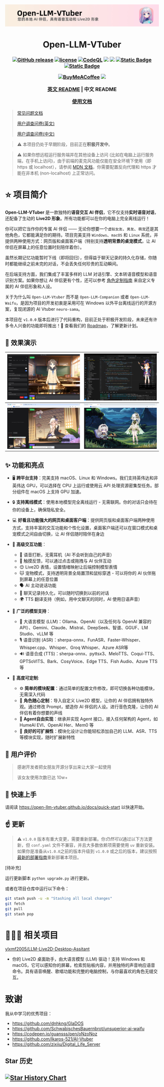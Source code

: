 
![](./assets/banner.cn.jpg)

<h1 align="center">Open-LLM-VTuber</h1>
<h3 align="center">

[![GitHub release](https://img.shields.io/github/v/release/t41372/Open-LLM-VTuber)](https://github.com/t41372/Open-LLM-VTuber/releases)
[![license](https://img.shields.io/github/license/t41372/Open-LLM-VTuber)](https://github.com/t41372/Open-LLM-VTuber/blob/master/LICENSE)
[![CodeQL](https://github.com/Open-LLM-VTuber/Open-LLM-VTuber/actions/workflows/codeql.yml/badge.svg)](https://github.com/Open-LLM-VTuber/Open-LLM-VTuber/actions/workflows/codeql.yml)
[![](https://img.shields.io/badge/t41372%2FOpen--LLM--VTuber-%25230db7ed.svg?logo=docker&logoColor=blue&labelColor=white&color=blue)](https://hub.docker.com/r/t41372/open-llm-vtuber)
[![](https://img.shields.io/badge/Roadmap-GitHub_Project-blue)](https://github.com/users/t41372/projects/1/views/5)
[![Static Badge](https://img.shields.io/badge/QQ群-792615362-white?style=flat&logo=qq&logoColor=white)](https://qm.qq.com/q/ngvNUQpuKI)
[![Static Badge](https://img.shields.io/badge/QQ频道(开发)-pd93364606-white?style=flat&logo=qq&logoColor=white)](https://pd.qq.com/s/tt54r3bu)

[![BuyMeACoffee](https://img.shields.io/badge/Buy%20Me%20a%20Coffee-ffdd00?style=for-the-badge&logo=buy-me-a-coffee&logoColor=black)](https://www.buymeacoffee.com/yi.ting)
[![](https://dcbadge.limes.pink/api/server/3UDA8YFDXx)](https://discord.gg/3UDA8YFDXx)

[英文 README](https://github.com/t41372/Open-LLM-VTuber/blob/main/README.md) | 中文 README

[使用文档](https://open-llm-vtuber.github.io/docs/quick-start)

</h3>

> [常见问题文档](https://docs.qq.com/pdf/DTFZGQXdTUXhIYWRq)
>
> [用户调查问卷(英文)](https://forms.gle/w6Y6PiHTZr1nzbtWA)
>
> [用户调查问卷(中文)](https://wj.qq.com/s2/16150415/f50a/)



> :warning: 本项目仍处于早期阶段，目前正在**积极开发中**。

> :warning: 如果你想远程运行服务端并在其他设备上访问 (比如在电脑上运行服务端，在手机上访问)，由于前端的麦克风功能仅能在安全环境下使用（即 https 或 localhost），请参阅 [MDN 文档](https://developer.mozilla.org/en-US/docs/Web/API/MediaDevices/getUserMedia)，你需要配置反向代理和 https 才能在非本机 (non-localhost) 上正常访问。



# ⭐️ 项目简介


**Open-LLM-VTuber** 是一款独特的**语音交互 AI 伴侣**，它不仅支持**实时语音对话**，还配备了生动的 **Live2D 形象**。所有功能都可以在你的电脑上完全离线运行！

你可以把它当作你的专属 AI 伴侣 —— 无论你想要一个`虚拟女友`、`男友`、`萌宠`还是其他角色，它都能满足你的期待。项目完美支持 `Windows`、`macOS` 和 `Linux` 系统，并提供两种使用方式：网页版和桌面客户端（特别支持**透明背景的桌宠模式**，让 AI 伴侣在屏幕上的任意位置时刻陪伴着你）。

虽然长期记忆功能暂时下线（即将回归），但得益于聊天记录的持久化存储，你随时都能继续之前未完的对话，不会丢失任何珍贵的互动瞬间。

在后端支持方面，我们集成了丰富多样的 LLM 对话引擎、文本转语音模型和语音识别方案。如果你想让 AI 伴侣更有个性，还可以参考 [角色定制指南](https://open-llm-vtuber.github.io/docs/user-guide/live2d) 来自定义专属的 AI 伴侣形象和人设。

关于为什么叫 `Open-LLM-Vtuber` 而不是 `Open-LLM-Companion` 或者 `Open-LLM-Waifu`，是因为项目的开发初衷是采用可在 Windows 以外平台离线运行的开源方案，复现闭源的 AI Vtuber `neuro-sama`。

本项目在 `v1.0.0` 版本后进行了代码重构，目前正处于积极开发阶段，未来还有许多令人兴奋的功能即将推出！🚀 查看我们的 [Roadmap](https://github.com/users/t41372/projects/1/views/5)，了解更新计划。


## 👀 效果演示

| ![](assets/i1.jpg) | ![](assets/i2.jpg) |
|:---:|:---:|
| ![](assets/i3.jpg) | ![](assets/i4.jpg) |


## ✨ 功能和亮点

- 🖥️ **跨平台支持**：完美支持 macOS、Linux 和 Windows。我们支持英伟达和非英伟达 GPU，可以选择在 CPU 上运行或使用云 API 处理资源密集型任务。部分组件在 macOS 上支持 GPU 加速。

- 🔒 **支持离线模式**：使用本地模型完全离线运行 - 无需联网。你的对话只会待在你的设备上，确保隐私安全。

- 💻 **好看且功能强大的网页和桌面客户端**：提供网页版和桌面客户端两种使用方式，支持丰富的交互功能和个性化设置，桌面客户端还可以在窗口模式和桌宠模式之间自由切换，让 AI 伴侣随时陪伴在身边

- 🎯 **高级交互功能**：
  - 🎤 语音打断，无需耳机（AI 不会听到自己的声音）
  - 🫱 触摸反馈，可以通过点击或拖拽与 AI 伙伴互动
  - 😊 Live2D 表情，设置情绪映射让后端控制模型表情
  - 🐱 宠物模式，支持透明背景全局置顶和鼠标穿透 - 可以将你的 AI 伙伴拖到屏幕上的任意位置
  - 🗣️ AI 主动说话功能
  - 💾 聊天记录持久化，可以随时切换到以前的对话
  - 🌍 TTS 翻译支持（例如，用中文聊天的同时，AI 使用日语声音）

- 🧠 **广泛的模型支持**：
  - 🤖 大语言模型 (LLM)：Ollama、OpenAI（以及任何与 OpenAI 兼容的 API）、Gemini、Claude、Mistral、DeepSeek、智谱、GGUF、LM Studio、vLLM 等
  - 🎙️ 语音识别 (ASR)：sherpa-onnx、FunASR、Faster-Whisper、Whisper.cpp、Whisper、Groq Whisper、Azure ASR等
  - 🔊 语音合成 (TTS)：sherpa-onnx、pyttsx3、MeloTTS、Coqui-TTS、GPTSoVITS、Bark、CosyVoice、Edge TTS、Fish Audio、Azure TTS等

- 🔧 **高度可定制**:
  - ⚙️ **简单的模块配置**：通过简单的配置文件修改，即可切换各种功能模块，无需深入代码
  - 🎨 **角色随心定制**：导入自定义 Live2D 模型，让你的 AI 伴侣拥有独特外观。通过修改 Prompt，塑造你 AI 伴侣的人设。进行音色克隆，让你的 AI 伴侣有着你想要的声线
  - 🧩 **Agent自由实现**：继承并实现 Agent 接口，接入任何架构的 Agent，如 HumeAI EVI、OpenAI Her、Mem0 等
  - 🔌 **良好的可扩展性**：模块化设计让你能轻松添加自己的 LLM、ASR、TTS 等模块实现，随时扩展新特性


## 👥 用户评价
> 感谢开发者把女朋友开源分享出来让大家一起使用
> 
> 该女友使用次数已达 10w+

## 🚀 快速上手

请阅读 https://open-llm-vtuber.github.io/docs/quick-start 以快速开始。



## ☝ 更新
> :warning: `v1.0.0` 版本有重大变更，需要重新部署。你*仍然可以*通过以下方法更新，但 `conf.yaml` 文件不兼容，并且大多数依赖项需要使用 `uv` 重新安装。如果你是准备从`v1.0.0`之前的版本升级到 `v1.0.0` 或之后的版本，建议按照[最新的部署指南](https://open-llm-vtuber.github.io/docs/quick-start)重新部署本项目。

[待补充]

运行更新脚本 `python upgrade.py` 进行更新。

或者在项目仓库中运行以下命令：

```sh
git stash push -u -m "Stashing all local changes"
git fetch
git pull
git stash pop
```




# 🎉🎉🎉 相关项目

[ylxmf2005/LLM-Live2D-Desktop-Assitant](https://github.com/ylxmf2005/LLM-Live2D-Desktop-Assitant)
- 你的 Live2D 桌面助手，由大语言模型 (LLM) 驱动！支持 Windows 和 macOS，它可以感知你的屏幕，检索剪贴板内容，并用独特的声音响应语音命令。具有语音唤醒、歌唱功能和完整的电脑控制，与你最喜欢的角色无缝交互。






# 致谢
我从中学习的优秀项目：

- https://github.com/dnhkng/GlaDOS
- https://github.com/SchwabischesBauernbrot/unsuperior-ai-waifu
- https://codepen.io/guansss/pen/oNzoNoz
- https://github.com/Ikaros-521/AI-Vtuber
- https://github.com/zixiiu/Digital_Life_Server



## Star 历史

[![Star History Chart](https://api.star-history.com/svg?repos=t41372/open-llm-vtuber&type=Date)](https://star-history.com/#t41372/open-llm-vtuber&Date)
---
